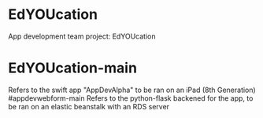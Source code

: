 # EdYOUcation
App development team project: EdYOUcation
# EdYOUcation-main
Refers to the swift app "AppDevAlpha" to be ran on an iPad (8th Generation)
#appdevwebform-main
Refers to the python-flask backened for the app, to be ran on an elastic beanstalk with an RDS server
